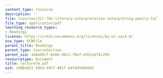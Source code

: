 ```yaml
---
content_type: resource
description: ''
file: /courses/21l-701-literary-interpretation-interpreting-poetry-fall-2003/c988a022585d597f401fb4f4d5884d42_lecture7m.pdf
file_type: application/pdf
learning_resource_types:
- Readings
license: https://creativecommons.org/licenses/by-nc-sa/4.0/
ocw_type: OCWFile
parent_title: Readings
parent_type: CourseSection
parent_uid: 4a8e09cf-6e66-d8c1-78e7-e931ebf4c299
resourcetype: Document
title: lecture7m.pdf
uid: c988a022-585d-597f-401f-b4f4d5884d42
---
```

